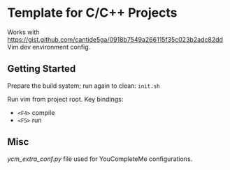 # Template for C/C++ Projects
Works with https://gist.github.com/cantide5ga/0918b7549a266115f35c023b2adc82dd Vim dev environment config.

## Getting Started
Prepare the build system; run again to clean:
`init.sh`

Run vim from project root. Key bindings:
* `<F4>` compile
* `<F5>` run

## Misc
_ycm_extra_conf.py_ file used for YouCompleteMe configurations.


